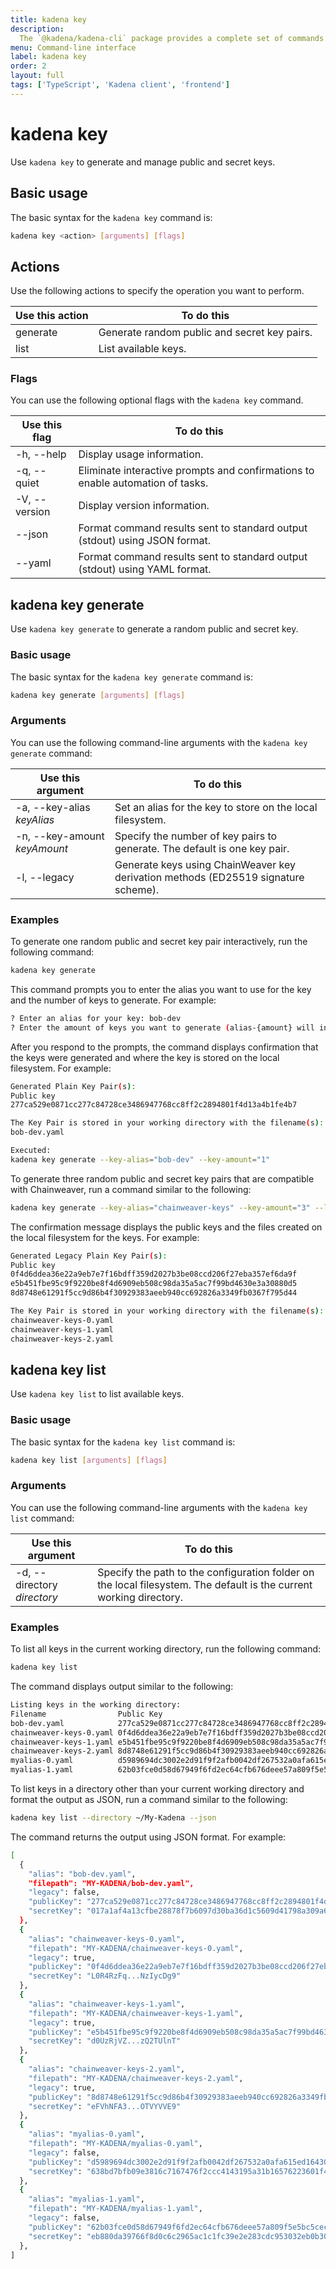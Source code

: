 ```yaml
---
title: kadena key
description:
  The `@kadena/kadena-cli` package provides a complete set of commands for creating applications and interacting with the Kadena network interactively or by using scripts from the command-line.
menu: Command-line interface
label: kadena key
order: 2
layout: full
tags: ['TypeScript', 'Kadena client', 'frontend']
---
```


# kadena key

Use `kadena key` to generate and manage public and secret keys.

## Basic usage

The basic syntax for the `kadena key` command is:

```bash
kadena key <action> [arguments] [flags]
```

## Actions

Use the following actions to specify the operation you want to perform.

| Use this action | To do this                      |
| --------------- | ---------------------------------|
| generate | Generate random public and secret key pairs. |
| list | List available keys. |

### Flags

You can use the following optional flags with the `kadena key` command.

| Use this flag | To do this
| ------------- | -----------
| -h, --help |	Display usage information.
| -q, --quiet | Eliminate interactive prompts and confirmations to enable automation of tasks.
| -V, --version | Display version information.
| --json | Format command results sent to standard output (stdout) using JSON format.
| --yaml | Format command results sent to standard output (stdout) using YAML format.

## kadena key generate

Use `kadena key generate` to generate a random public and secret key.

### Basic usage

The basic syntax for the `kadena key generate` command is:

```bash
kadena key generate [arguments] [flags]
```

### Arguments

You can use the following command-line arguments with the `kadena key generate` command:

| Use this argument | To do this                           |
| ----------------- | ------------------------------------------- |
| -a, --key-alias _keyAlias_ | Set an alias for the key to store on the local filesystem. |
| -n, --key-amount _keyAmount_ | Specify the number of key pairs to generate. The default is one key pair.|
| -l, --legacy | Generate keys using ChainWeaver key derivation methods (ED25519 signature scheme). |

### Examples

To generate one random public and secret key pair interactively, run the following command:

```bash
kadena key generate
```

This command prompts you to enter the alias you want to use for the key and the number of keys to generate.
For example:

```bash
? Enter an alias for your key: bob-dev
? Enter the amount of keys you want to generate (alias-{amount} will increment) (default: 1): 1
```

After you respond to the prompts, the command displays confirmation that the keys were generated and where the key is stored on the local filesystem.
For example:

```bash
Generated Plain Key Pair(s):
Public key
277ca529e0871cc277c84728ce3486947768cc8ff2c2894801f4d13a4b1fe4b7

The Key Pair is stored in your working directory with the filename(s):
bob-dev.yaml

Executed:
kadena key generate --key-alias="bob-dev" --key-amount="1"
```

To generate three random public and secret key pairs that are compatible with Chainweaver, run a command similar to the following:

```bash
kadena key generate --key-alias="chainweaver-keys" --key-amount="3" --legacy
```

The confirmation message displays the public keys and the files created on the local filesystem for the keys.
For example:

```bash
Generated Legacy Plain Key Pair(s):
Public key
0f4d6ddea36e22a9eb7e7f16bdff359d2027b3be08ccd206f27eba357ef6da9f
e5b451fbe95c9f9220be8f4d6909eb508c98da35a5ac7f99bd4630e3a30880d5
8d8748e61291f5cc9d86b4f30929383aeeb940cc692826a3349fb0367f795d44

The Key Pair is stored in your working directory with the filename(s):
chainweaver-keys-0.yaml
chainweaver-keys-1.yaml
chainweaver-keys-2.yaml
```

## kadena key list

Use `kadena key list` to list available keys.

### Basic usage

The basic syntax for the `kadena key list` command is:

```bash
kadena key list [arguments] [flags]
```

### Arguments

You can use the following command-line arguments with the `kadena key list` command:

| Use this argument | To do this                           |
| ----------------- | ------------------------------------ |
| -d, --directory _directory_ | Specify the path to the configuration folder on the local filesystem. The default is the current working directory. |

### Examples

To list all keys in the current working directory, run the following command:

```bash
kadena key list
```

The command displays output similar to the following:

```bash
Listing keys in the working directory:
Filename                Public Key                                                       Legacy
bob-dev.yaml            277ca529e0871cc277c84728ce3486947768cc8ff2c2894801f4d13a4b1fe4b7 No    
chainweaver-keys-0.yaml 0f4d6ddea36e22a9eb7e7f16bdff359d2027b3be08ccd206f27eba357ef6da9f Yes   
chainweaver-keys-1.yaml e5b451fbe95c9f9220be8f4d6909eb508c98da35a5ac7f99bd4630e3a30880d5 Yes   
chainweaver-keys-2.yaml 8d8748e61291f5cc9d86b4f30929383aeeb940cc692826a3349fb0367f795d44 Yes   
myalias-0.yaml          d5989694dc3002e2d91f9f2afb0042df267532a0afa615ed16430c056582d7df No    
myalias-1.yaml          62b03fce0d58d67949f6fd2ec64cfb676deee57a809f5e5bc5cece811a6edfbb No    
```

To list keys in a directory other than your current working directory and format the output as JSON, run a command similar to the following:

```bash
kadena key list --directory ~/My-Kadena --json
```

The command returns the output using JSON format.
For example:

```bash
[
  {
    "alias": "bob-dev.yaml",
    "filepath": "MY-KADENA/bob-dev.yaml",
    "legacy": false,
    "publicKey": "277ca529e0871cc277c84728ce3486947768cc8ff2c2894801f4d13a4b1fe4b7",
    "secretKey": "017a1af4a13cfbe28878f7b6097d30ba36d1c5609d41798a309a6beac6faef13"
  },
  {
    "alias": "chainweaver-keys-0.yaml",
    "filepath": "MY-KADENA/chainweaver-keys-0.yaml",
    "legacy": true,
    "publicKey": "0f4d6ddea36e22a9eb7e7f16bdff359d2027b3be08ccd206f27eba357ef6da9f",
    "secretKey": "L0R4RzFq...NzIycDg9"
  },
  {
    "alias": "chainweaver-keys-1.yaml",
    "filepath": "MY-KADENA/chainweaver-keys-1.yaml",
    "legacy": true,
    "publicKey": "e5b451fbe95c9f9220be8f4d6909eb508c98da35a5ac7f99bd4630e3a30880d5",
    "secretKey": "d0UzRjVZ...zQ2TUlnT"
  },
  {
    "alias": "chainweaver-keys-2.yaml",
    "filepath": "MY-KADENA/chainweaver-keys-2.yaml",
    "legacy": true,
    "publicKey": "8d8748e61291f5cc9d86b4f30929383aeeb940cc692826a3349fb0367f795d44",
    "secretKey": "eFVhNFA3...OTVYVVE9"
  },
  {
    "alias": "myalias-0.yaml",
    "filepath": "MY-KADENA/myalias-0.yaml",
    "legacy": false,
    "publicKey": "d5989694dc3002e2d91f9f2afb0042df267532a0afa615ed16430c056582d7df",
    "secretKey": "638bd7bfb09e3816c7167476f2ccc4143195a31b16576223601f4cd8b38e5b75"
  },
  {
    "alias": "myalias-1.yaml",
    "filepath": "MY-KADENA/myalias-1.yaml",
    "legacy": false,
    "publicKey": "62b03fce0d58d67949f6fd2ec64cfb676deee57a809f5e5bc5cece811a6edfbb",
    "secretKey": "eb880da39766f8d0c6c2965ac1c1fc39e2e283cdc953032eb0b3091514e29239"
  },
]
```
